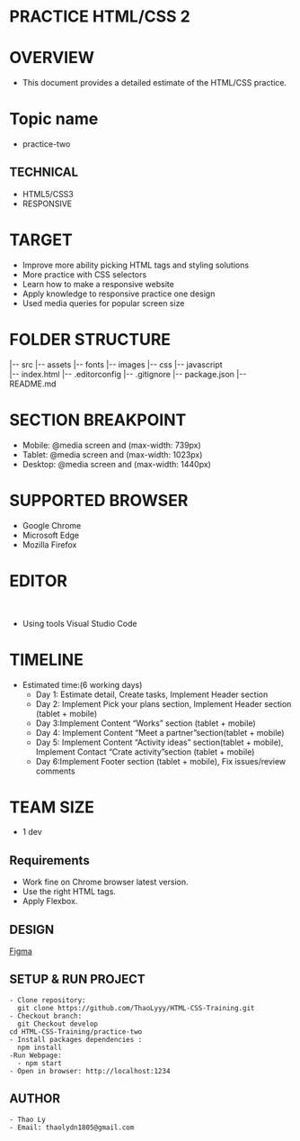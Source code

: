 # PRACTICE HTML/CSS 2
# OVERVIEW
- This document provides a detailed estimate of the HTML/CSS practice.
# Topic name
- practice-two
## TECHNICAL
- HTML5/CSS3 
- RESPONSIVE
# TARGET
- Improve more ability picking HTML tags and styling solutions
- More practice with CSS selectors
- Learn how to make a responsive website
- Apply knowledge to responsive practice one design
- Used media queries for popular screen size

# FOLDER STRUCTURE
|-- src
    |-- assets
        |-- fonts
        |-- images
    |-- css
    |-- javascript    
    |-- index.html
|-- .editorconfig
|-- .gitignore
|-- package.json
|-- README.md

# SECTION BREAKPOINT
- Mobile: @media screen and (max-width: 739px)    
- Tablet: @media screen and (max-width: 1023px)    
- Desktop: @media screen and (max-width: 1440px)

# SUPPORTED BROWSER
- Google Chrome
- Microsoft Edge
- Mozilla Firefox
    
# EDITOR
​
- Using tools Visual Studio Code

# TIMELINE
- Estimated time:(6 working days)
    + Day 1: Estimate detail, Create tasks, Implement Header section 
    + Day 2: Implement Pick your plans section, Implement Header section (tablet + mobile)
    + Day 3:Implement Content “Works” section (tablet + mobile)
    + Day 4: Implement Content “Meet a partner”section(tablet + mobile)
    + Day 5: Implement Content “Activity ideas” section(tablet + mobile), Implement Contact “Crate activity”section (tablet + mobile)
    + Day 6:Implement Footer section (tablet + mobile), Fix issues/review comments
# TEAM SIZE
- 1 dev
## Requirements
- Work fine on Chrome browser latest version.
- Use the right HTML tags.
- Apply Flexbox.

## DESIGN
   [Figma](https://www.figma.com/file/adbrgIeRgwEIbmDezkuQTH8D/dreamshare-website-template-areto?node-id=0%3A2)
   

## SETUP & RUN PROJECT

```
- Clone repository: 
  git clone https://github.com/ThaoLyyy/HTML-CSS-Training.git
- Checkout branch: 
  git Checkout develop
cd HTML-CSS-Training/practice-two
- Install packages dependencies :
  npm install
-Run Webpage:
  - npm start
- Open in browser: http://localhost:1234
```

## AUTHOR
    - Thao Ly
    - Email: thaolydn1805@gmail.com

